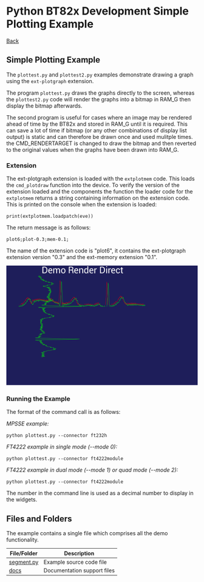 # Python BT82x Development Simple Plotting Example

[Back](../README.md)

## Simple Plotting Example

The `plottest.py` and `plottest2.py` examples demonstrate drawing a graph using the `ext-plotgraph` extension. 

The program `plottest.py` draws the graphs directly to the screen, whereas the `plottest2.py` code will render the graphs into a bitmap in RAM_G then display the bitmap afterwards.

The second program is useful for cases where an image may be rendered ahead of time by the BT82x and stored in RAM_G until it is required. This can save a lot of time if bitmap (or any other combinations of display list output) is static and can therefore be drawn once and used mulitple times. the CMD_RENDERTARGET is changed to draw the bitmap and then reverted to the original values when the graphs have been drawn into RAM_G.

### Extension

The ext-plotgraph extension is loaded with the `extplotmem` code. This loads the `cmd_plotdraw` function into the device. To verify the version of the extension loaded and the components the function the loader code for the `extplotmem` returns a string containing information on the extension code. This is printed on the console when the extension is loaded:

```
print(extplotmem.loadpatch(eve))
```
The return message is as follows:
```
plot6;plot-0.3;mem-0.1;
```
The name of the extension code is "plot6", it contains the ext-plotgraph extension version "0.3" and the ext-memory extension "0.1".

![Segment Example](docs/plottest.png)

### Running the Example

The format of the command call is as follows:

_MPSSE example:_
```
python plottest.py --connector ft232h 
```

_FT4222 example in single mode (--mode 0):_

```
python plottest.py --connector ft4222module 

```

_FT4222 example in dual mode (--mode 1) or quad mode (--mode 2):_

```
python plottest.py --connector ft4222module 

```

The number in the command line is used as a decimal number to display in the widgets.

## Files and Folders

The example contains a single file which comprises all the demo functionality.

| File/Folder | Description |
| --- | --- |
| [segment.py](segment.py) | Example source code file |
| [docs](docs) | Documentation support files |

